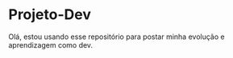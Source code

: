 # Projeto-Dev
Olá, estou usando esse repositório para postar minha evolução e aprendizagem como dev. 
